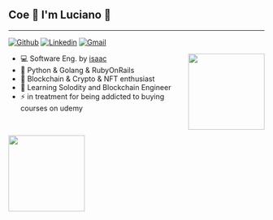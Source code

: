 ## Coe 🤙 I'm Luciano 🤙
__________________________
<!-- Your badges
You can use the website to generate badges: https://shields.io/
-->

[![Github](https://img.shields.io/badge/-Github-000?style=flat&logo=Github&logoColor=white)](https://github.com/lulianom)
[![Linkedin](https://img.shields.io/badge/-LinkedIn-blue?style=flat&logo=Linkedin&logoColor=white)](https://www.linkedin.com/in/lucianomartinsufrj/)
[![Gmail](https://img.shields.io/badge/-Gmail-c14438?style=flat&logo=Gmail&logoColor=white)](mailto:martinslucianofigueira@gmail.com)

<img align='right' src="https://media.giphy.com/media/tliXLSkzfq2C4/giphy.gif" height="150em"> 

- 💻 Software Eng. by [isaac](https://isaac.com.br)
- 🌱 Python & Golang & RubyOnRails
- 🔭 Blockchain & Crypto & NFT enthusiast
- 💬 Learning Solodity and Blockchain Engineer
- ⚡ in treatment for being addicted to buying courses on udemy

&nbsp;


<a href="https://github.com/lulianom">
  <img lign='left' height="150em" src="https://github-readme-stats.vercel.app/api?username=lulianom&show_icons=true&theme=nightowl&include_all_commits=true&count_private=true"/>  


